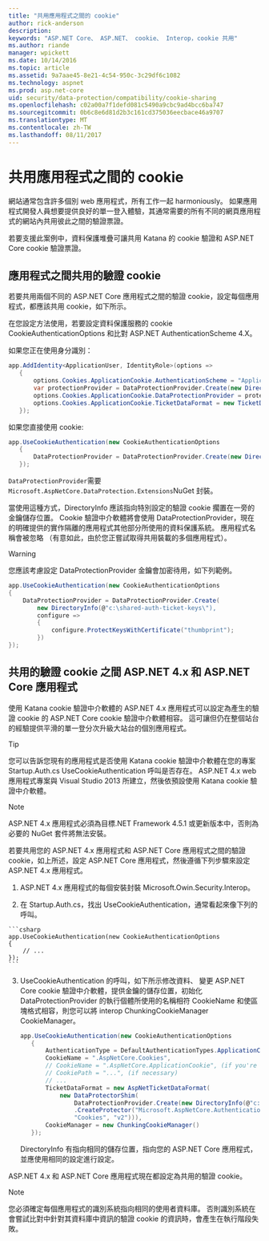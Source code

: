 ```yaml
---
title: "共用應用程式之間的 cookie"
author: rick-anderson
description: 
keywords: "ASP.NET Core、 ASP.NET、 cookie、 Interop，cookie 共用"
ms.author: riande
manager: wpickett
ms.date: 10/14/2016
ms.topic: article
ms.assetid: 9a7aae45-8e21-4c54-950c-3c29df6c1082
ms.technology: aspnet
ms.prod: asp.net-core
uid: security/data-protection/compatibility/cookie-sharing
ms.openlocfilehash: c02a00a7f1defd081c5490a9cbc9ad4bcc6ba747
ms.sourcegitcommit: 0b6c8e6d81d2b3c161cd375036eecbace46a9707
ms.translationtype: MT
ms.contentlocale: zh-TW
ms.lasthandoff: 08/11/2017
---
```

# <a name="sharing-cookies-between-applications"></a>共用應用程式之間的 cookie

網站通常包含許多個別 web 應用程式，所有工作一起 harmoniously。 如果應用程式開發人員想要提供良好的單一登入體驗，其通常需要的所有不同的網頁應用程式的網站內共用彼此之間的驗證票證。

若要支援此案例中，資料保護堆疊可讓共用 Katana 的 cookie 驗證和 ASP.NET Core cookie 驗證票證。

## <a name="sharing-authentication-cookies-between-applications"></a>應用程式之間共用的驗證 cookie

若要共用兩個不同的 ASP.NET Core 應用程式之間的驗證 cookie，設定每個應用程式，都應該共用 cookie，如下所示。

在您設定方法使用，若要設定資料保護服務的 cookie CookieAuthenticationOptions 和比對 ASP.NET AuthenticationScheme 4.X。

如果您正在使用身分識別：

```csharp
app.AddIdentity<ApplicationUser, IdentityRole>(options =>
   {
       options.Cookies.ApplicationCookie.AuthenticationScheme = "ApplicationCookie";
       var protectionProvider = DataProtectionProvider.Create(new DirectoryInfo(@"c:\shared-auth-ticket-keys\"));
       options.Cookies.ApplicationCookie.DataProtectionProvider = protectionProvider;
       options.Cookies.ApplicationCookie.TicketDataFormat = new TicketDataFormat(protectionProvider.CreateProtector("Microsoft.AspNetCore.Authentication.Cookies.CookieAuthenticationMiddleware", "Cookies", "v2"));
   });
   ```

如果您直接使用 cookie:

```csharp
app.UseCookieAuthentication(new CookieAuthenticationOptions
   {
       DataProtectionProvider = DataProtectionProvider.Create(new DirectoryInfo(@"c:\shared-auth-ticket-keys\"))
   });
   ```
   
`DataProtectionProvider`需要`Microsoft.AspNetCore.DataProtection.Extensions`NuGet 封裝。

當使用這種方式，DirectoryInfo 應該指向特別設定的驗證 cookie 擱置在一旁的金鑰儲存位置。 Cookie 驗證中介軟體將會使用 DataProtectionProvider，現在的明確提供的實作隔離的應用程式其他部分所使用的資料保護系統。 應用程式名稱會被忽略 （有意如此，由於您正嘗試取得共用裝載的多個應用程式）。

>[!WARNING]
>您應該考慮設定 DataProtectionProvider 金鑰會加密待用，如下列範例。
>
>
>  ```csharp
>  app.UseCookieAuthentication(new CookieAuthenticationOptions
>  {
>      DataProtectionProvider = DataProtectionProvider.Create(
>          new DirectoryInfo(@"c:\shared-auth-ticket-keys\"),
>          configure =>
>          {
>              configure.ProtectKeysWithCertificate("thumbprint");
>          })
>  });
>  ```

## <a name="sharing-authentication-cookies-between-aspnet-4x-and-aspnet-core-applications"></a>共用的驗證 cookie 之間 ASP.NET 4.x 和 ASP.NET Core 應用程式

使用 Katana cookie 驗證中介軟體的 ASP.NET 4.x 應用程式可以設定為產生的驗證 cookie 的 ASP.NET Core cookie 驗證中介軟體相容。 這可讓但仍在整個站台的經驗提供平滑的單一登分次升級大站台的個別應用程式。

>[!TIP]
> 您可以告訴您現有的應用程式是否使用 Katana cookie 驗證中介軟體在您的專案 Startup.Auth.cs UseCookieAuthentication 呼叫是否存在。 ASP.NET 4.x web 應用程式專案與 Visual Studio 2013 所建立，然後依預設使用 Katana cookie 驗證中介軟體。

> [!NOTE]
> ASP.NET 4.x 應用程式必須為目標.NET Framework 4.5.1 或更新版本中，否則為必要的 NuGet 套件將無法安裝。

若要共用您的 ASP.NET 4.x 應用程式和 ASP.NET Core 應用程式之間的驗證 cookie，如上所述，設定 ASP.NET Core 應用程式，然後遵循下列步驟來設定 ASP.NET 4.x 應用程式。

1.  ASP.NET 4.x 應用程式的每個安裝封裝 Microsoft.Owin.Security.Interop。

2.   在 Startup.Auth.cs，找出 UseCookieAuthentication，通常看起來像下列的呼叫。

    ```csharp
    app.UseCookieAuthentication(new CookieAuthenticationOptions
    {
        // ...
    });
    ```
    
3.  UseCookieAuthentication 的呼叫，如下所示修改資料、 變更 ASP.NET Core cookie 驗證中介軟體，提供金鑰的儲存位置，初始化 DataProtectionProvider 的執行個體所使用的名稱相符 CookieName 和使區塊格式相容，則您可以將 interop ChunkingCookieManager CookieManager。

    ```csharp
    app.UseCookieAuthentication(new CookieAuthenticationOptions
       {
           AuthenticationType = DefaultAuthenticationTypes.ApplicationCookie,
           CookieName = ".AspNetCore.Cookies",
           // CookieName = ".AspNetCore.ApplicationCookie", (if you're using identity)
           // CookiePath = "...", (if necessary)
           // ...
           TicketDataFormat = new AspNetTicketDataFormat(
               new DataProtectorShim(
                   DataProtectionProvider.Create(new DirectoryInfo(@"c:\shared-auth-ticket-keys\"))
                   .CreateProtector("Microsoft.AspNetCore.Authentication.Cookies.CookieAuthenticationMiddleware",
                   "Cookies", "v2"))),
           CookieManager = new ChunkingCookieManager()
       });
       ```
    DirectoryInfo 有指向相同的儲存位置，指向您的 ASP.NET Core 應用程式，並應使用相同的設定進行設定。

ASP.NET 4.x 和 ASP.NET Core 應用程式現在都設定為共用的驗證 cookie。

> [!NOTE]
> 您必須確定每個應用程式的識別系統指向相同的使用者資料庫。 否則識別系統在會嘗試比對中針對其資料庫中資訊的驗證 cookie 的資訊時，會產生在執行階段失敗。
